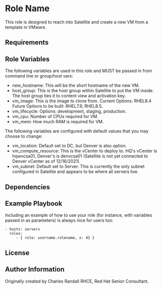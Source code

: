 Role Name
=========

This role is designed to reach into Satellite and create a new VM from a template in VMware.

Requirements
------------


Role Variables
--------------

The following variables are used in this role and MUST be passed in from command line or group/host vars:
  - new_hostname: This will be the short hostname of the new VM.
  - host_group: This is the host group within Satellite to put the VM inside.  The host group ties it to content view and activation key.
  - vm_image:  This is the image to clone from.  Current Options: RHEL8.4 Future Options to be built: RHEL7.9, RHEL8.5.
  - vm_lifecycle: Options: development, staging, production.
  - vm_cpu: Number of CPUs required for VM.
  - vm_mem: How much RAM is required for VM.

The following variables are configured with default values that you may choose to change:
  
  - vm_location: Default set to DC, but Denver is also option.
  - vm_compute_resource: This is the vCenter to deploy to.  HQ's vCenter is hqwvcsa01, Denver's is denvcsa01 (Satellite is not yet connected to Denver vCenter as of 12/16/2021).
  - vm_subnet: Default set to Server.  This is currently the only subnet configured in Satellite and appears to be where all servers live.

Dependencies
------------


Example Playbook
----------------

Including an example of how to use your role (for instance, with variables passed in as parameters) is always nice for users too:

    - hosts: servers
      roles:
         - { role: username.rolename, x: 42 }

License
-------


Author Information
------------------

Originally created by Charles Randall RHCE, Red Hat Senior Consultant.
